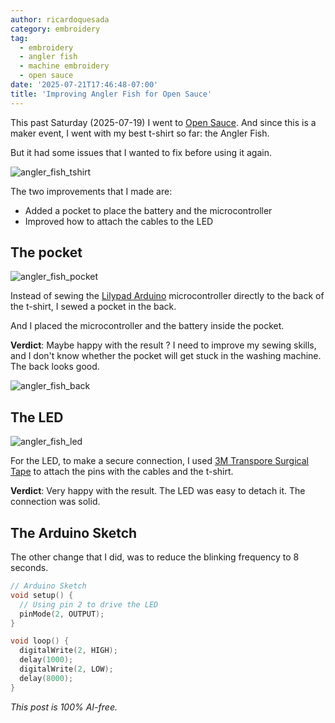 ```yaml
---
author: ricardoquesada
category: embroidery
tag:
  - embroidery
  - angler fish
  - machine embroidery
  - open sauce
date: '2025-07-21T17:46:48-07:00'
title: 'Improving Angler Fish for Open Sauce'
---
```


This past Saturday (2025-07-19) I went to [Open Sauce][open_sauce].
And since this is a maker event, I went with my best t-shirt so far:
the Angler Fish.

But it had some issues that I wanted to fix before using it again.

![angler_fish_tshirt](/images/angler_fish_20_front.jpg)

The two improvements that I made are:

* Added a pocket to place the battery and the microcontroller
* Improved how to attach the cables to the LED

## The pocket

![angler_fish_pocket](/images/angler_fish_20_pocket.jpg)

Instead of sewing the [Lilypad Arduino][lilypad_arduino] microcontroller
directly to the back of the t-shirt, I sewed a pocket in the back.

And I placed the microcontroller and the battery inside the pocket.

**Verdict**: Maybe happy with the result ?
I need to improve my sewing skills, and I don't know whether the pocket will get
stuck in the washing machine. The back looks good.

![angler_fish_back](/images/angler_fish_20_back.jpg)

## The LED

![angler_fish_led](/images/angler_fish_20_led.jpg)

For the LED, to make a secure connection, I used [3M Transpore Surgical Tape][transpore_surgical_tape]
to attach the pins with the cables and the t-shirt.

**Verdict**: Very happy with the result. The LED was easy to detach it. The connection was solid.

## The Arduino Sketch

The other change that I did, was to reduce the blinking frequency to 8 seconds.

```c++
// Arduino Sketch
void setup() {
  // Using pin 2 to drive the LED
  pinMode(2, OUTPUT);
}

void loop() {
  digitalWrite(2, HIGH);
  delay(1000);
  digitalWrite(2, LOW);
  delay(8000);
}
```

*This post is 100% AI-free.*


[open_sauce]: https://opensauce.com/
[lilypad_arduino]: https://docs.arduino.cc/retired/boards/lilypad-arduino-usb/
[transpore_surgical_tape]: https://www.google.com/search?q=3m+Transpore+Surgical+Tape&oq=3m+Transpore+Surgical+Tape
